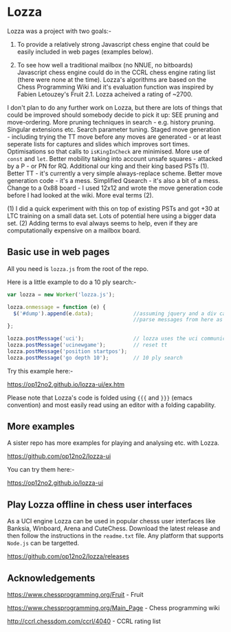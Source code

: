# Lozza

Lozza was a project with two goals:-

1. To provide a relatively strong Javascript chess engine that could be easily included in web pages (examples below).

2. To see how well a traditional mailbox (no NNUE, no bitboards) Javascript chess engine could do in the CCRL chess engine rating list (there were none at the time). Lozza's algorithms are based on the Chess Programming Wiki and it's evaluation function was inspired by Fabien Letouzey's Fruit 2.1. Lozza acheived a rating of ~2700.   

I don't plan to do any further work on Lozza, but there are lots of things that could be improved should somebody decide to pick it up: SEE pruning and move-ordering. More pruning techniques in search - e.g. history pruning. Singular extensions etc. Search parameter tuning. Staged move generation - including trying the TT move before any moves are generated - or at least seperate lists for captures and slides which improves sort times. Optimisations so that calls to ```isKingInCheck``` are minimised. More use of ```const``` and ```let```. Better mobility taking into account unsafe squares - attacked by a P - or PN for RQ. Additional our king and their king based PSTs (1). Better TT - it's currently a very simple always-replace scheme. Better move generation code - it's a mess. Simplified Qsearch - it's also a bit of a mess. Change to a 0x88 board - I used 12x12 and wrote the move generation code before I had looked at the wiki.  More eval terms (2).

(1) I did a quick experiment with this on top of existing PSTs and got +30 at LTC training on a small data set. Lots of potential here using a bigger data set.
(2) Adding terms to eval always seems to help, even if they are computationally expensive on a mailbox board.

## Basic use in web pages

All you need is ```lozza.js``` from the root of the repo.  

Here is a little example to do a 10 ply search:-

```Javascript
var lozza = new Worker('lozza.js');

lozza.onmessage = function (e) {
  $('#dump').append(e.data);             //assuming jquery and a div called #dump
                                         //parse messages from here as required
};

lozza.postMessage('uci');                // lozza uses the uci communication protocol
lozza.postMessage('ucinewgame');         // reset tt
lozza.postMessage('position startpos');
lozza.postMessage('go depth 10');        // 10 ply search
```

Try this example here:-

https://op12no2.github.io/lozza-ui/ex.htm

Please note that Lozza's code is folded using ```{{{``` and ```}}}``` (emacs convention) and most easily read using an editor with a folding capability.

## More examples

A sister repo has more examples for playing and analysing etc. with Lozza.

https://github.com/op12no2/lozza-ui

You can try them here:-

https://op12no2.github.io/lozza-ui

## Play Lozza offline in chess user interfaces

As a UCI engine Lozza can be used in popular chesss user interfaces like Banksia, Winboard, Arena and CuteChess. Download the latest release and then follow the instructions in the ```readme.txt``` file.  Any platform that supports ```Node.js``` can be targetted. 

https://github.com/op12no2/lozza/releases

## Acknowledgements

https://www.chessprogramming.org/Fruit - Fruit

https://www.chessprogramming.org/Main_Page - Chess programming wiki

http://ccrl.chessdom.com/ccrl/4040 - CCRL rating list
